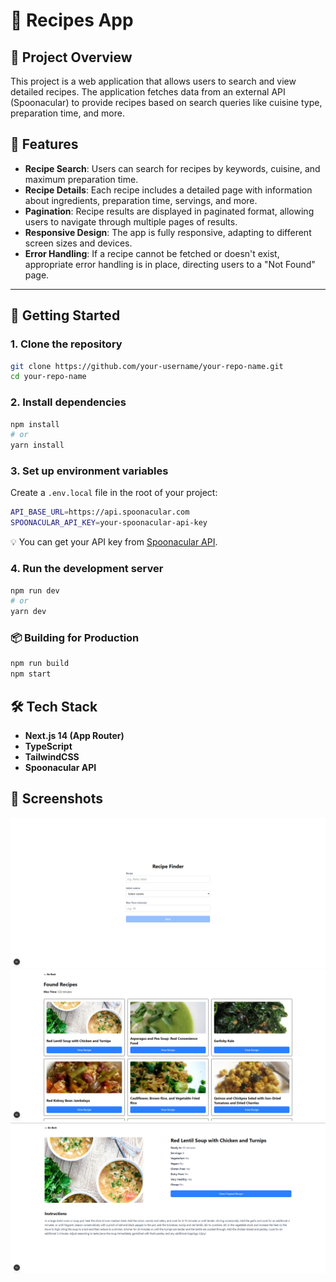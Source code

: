 # 🍳 Recipes App

## 📜 Project Overview

This project is a web application that allows users to search and view detailed recipes. The application fetches data from an external API (Spoonacular) to provide recipes based on search queries like cuisine type, preparation time, and more.

## 🚀 Features

- **Recipe Search**: Users can search for recipes by keywords, cuisine, and maximum preparation time.
- **Recipe Details**: Each recipe includes a detailed page with information about ingredients, preparation time, servings, and more.
- **Pagination**: Recipe results are displayed in paginated format, allowing users to navigate through multiple pages of results.
- **Responsive Design**: The app is fully responsive, adapting to different screen sizes and devices.
- **Error Handling**: If a recipe cannot be fetched or doesn't exist, appropriate error handling is in place, directing users to a "Not Found" page.

---

## 🚀 Getting Started

### 1. Clone the repository

```bash
git clone https://github.com/your-username/your-repo-name.git
cd your-repo-name
```

### 2. Install dependencies

```bash
npm install
# or
yarn install
```

### 3. Set up environment variables

Create a `.env.local` file in the root of your project:

```bash
API_BASE_URL=https://api.spoonacular.com
SPOONACULAR_API_KEY=your-spoonacular-api-key
```

💡 You can get your API key from [Spoonacular API](https://spoonacular.com/food-api).

### 4. Run the development server

```bash
npm run dev
# or
yarn dev
```

### 📦 Building for Production

```bash
npm run build
npm start
```

## 🛠 Tech Stack

- **Next.js 14 (App Router)**
- **TypeScript**
- **TailwindCSS**
- **Spoonacular API**

## 📸 Screenshots

![Home Page](./screenshots/homepage.PNG) ![Recipes List](./screenshots/recipes.PNG) ![Recipe Details Page](./screenshots/details.PNG)
